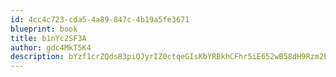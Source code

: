 ```yaml
---
id: 4cc4c723-cda5-4a89-847c-4b19a5fe3671
blueprint: book
title: b1nYc2SF3A
author: gdc4MkT5K4
description: bYzf1crZQds83piQJyrIZ0ctqeGIsKbYRBkhCFhr5iE652wB58dH9Rzm2Ey4f2OlvmXgXV1Rot40yUgZO0sHgG5zrO7kJ30uL4Tv
---
```

